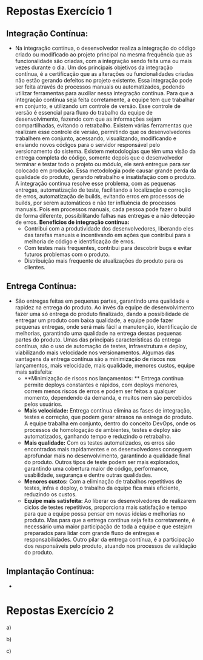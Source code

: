 # Repostas Exercício 1
## Integração Contínua:

- Na integração contínua, o desenvolvedor realiza a integração do código criado ou 
modificado ao projeto principal na mesma frequência que as funcionalidade são criadas, com a integração sendo feita uma ou mais vezes durante o dia. 
  Um dos principais objetivos da integração contínua, é a certificação que as alterações ou funcionalidades criadas não estão gerando defeitos no projeto existente. Essa integração pode ser feita através de processos manuais ou automatizados, podendo utilizar ferramentas para auxiliar nessa integração contínua. 
  Para que a integração contínua seja feita corretamente, a equipe tem que trabalhar em conjunto, e utilizando um controle de versão. Esse controle de versão é essencial para fluxo do trabalho da equipe de desenvolvimento, fazendo com que as informações sejam compartilhadas, evitando o retrabalho. 
  Existem várias ferramentas que realizam esse controle de versão, permitindo que os desenvolvedores trabalhem em conjunto, acessando, visualizando, modificando e enviando novos códigos para o servidor responsável pelo versionamento do sistema. 
  Existem metodologias que têm uma visão da entrega completa do código, somente depois que o desenvolvedor terminar e testar todo o projeto ou módulo, ele será entregue para ser colocado em produção. Essa metodologia pode causar grande perda da qualidade do produto, gerando retrabalho e insatisfação com o produto. 
  A integração contínua resolve esse problema, com as pequenas entregas, automatização de teste, facilitando a localização e correção de erros, automatização de builds, evitando erros em processos de builds, por serem automáticos e não ter influência de processos manuais. Pois em processos manuais, cada pessoa pode fazer o build de forma diferente, possibilitando falhas nas entregas e a não detecção de erros.
  **Benefícios de integração contínua:**
  - Contribui com a produtividade dos desenvolvedores, liberando eles das tarefas manuais e incentivando em ações que contribui para a melhoria de código e identificação de erros.
  - Com testes mais frequentes, contribui para descobrir bugs e evitar futuros problemas com o produto.
  - Distribuição mais frequente de atualizações do produto para os clientes.

## Entrega Contínua:

- São entregas feitas em pequenas partes, garantindo uma qualidade e rapidez na entrega do produto. Ao invés da equipe de             desenvolvimento fazer uma só entrega do produto finalizado, dando a possibilidade de entregar um produto com baixa qualidade, a equipe    pode fazer pequenas entregas, onde será mais fácil a manutenção, identificação de melhorias, garantindo uma qualidade na entrega dessas  pequenas partes do produto. 
	Umas das principais características da entrega contínua, são o uso de automação de testes, infraestrutura e deploy, viabilizando mais  velocidade nos versionamentos. Algumas das vantagens da entrega contínua são a minimização de riscos nos lançamentos, mais velocidade,   mais qualidade, menores custos, equipe mais satisfeita:
  - **Minimização de riscos nos lançamentos: ** 
  Entrega contínua permite deploys constantes e rápidos, com deploys menores, correm menos riscos de erros e podem ser feitos a qualquer   momento, dependendo da demanda, e muitos nem são percebidos pelos usuários.
  - **Mais velocidade:** 
  Entrega contínua elimina as fases de integração, testes e correção,  que podem gerar atrasos na entrega do produto. A equipe trabalha   em conjunto, dentro do conceito DevOps, onde os processos de homologação de ambientes, testes e deploy são automatizados, ganhando       tempo e reduzindo o retrabalho.   
  - **Mais qualidade:** 
  Com os testes automatizados, os erros são encontrados mais rapidamentes e os desenvolvedores conseguem aprofundar mais no               desenvolvimento, garantindo a qualidade final do produto. Outros tipos de teste podem ser mais explorados, garantindo uma cobertura     maior de código, performance, usabilidade, segurança e dentre outras qualidades. 
  - **Menores custos:**
  Com a eliminação de trabalhos repetitivos de testes, infra e deploy, o trabalho da equipe fica mais eficiente, reduzindo os custos.
  - **Equipe mais satisfeita:** 
  Ao liberar os desenvolvedores de realizarem ciclos de testes repetitivos, proporciona mais satisfação e tempo para que a equipe         possa   pensar em novas ideias e melhorias no produto. 
  Mas para que a entrega contínua seja feita corretamente, é necessário uma maior participação de toda a equipe e que estejam preparados para lidar com grande fluxo de entregas e responsabilidades. Outro pilar da entrega contínua, é a participação dos responsáveis pelo produto, atuando nos processos de validação do produto. 

## Implantação Contínua:

- 

# Repostas Exercício 2

a)

b)

c)
